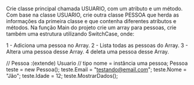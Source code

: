 Crie classe principal chamada USUARIO, com um atributo e um método.
Com base na classe USUARIO, crie outra classe PESSOA que herda as informações da primeira classe e que contenha diferentes atributos e métodos.
Na função Main do projeto crie um array para pessoas, crie também uma estrutura utilizando SwitchCase, onde:

1 - Adiciona uma pessoa no Array.
2 - Lista todas as pessoas do Array.
3 - Altera uma pessoa desse Array.
4 deleta uma pessoa desse Array.

// Pessoa :(extende) Usuario
// tipo nome = instância uma pessoa;
Pessoa teste = new Pessoa();
teste.Email = "testando@email.com";
teste.Nome = "Jão";
teste.Idade = 12;
teste.MostrarDados();